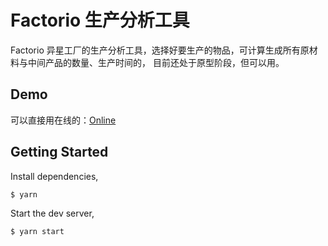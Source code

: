 # Factorio 生产分析工具
Factorio 异星工厂的生产分析工具，选择好要生产的物品，可计算生成所有原材料与中间产品的数量、生产时间的，
目前还处于原型阶段，但可以用。
## Demo
可以直接用在线的：[Online](http://123.57.175.109:8200/)

## Getting Started

Install dependencies,

```bash
$ yarn
```

Start the dev server,

```bash
$ yarn start
```
## 